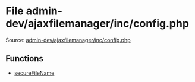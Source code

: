 File admin-dev/ajaxfilemanager/inc/config.php
=========

Source: [admin-dev/ajaxfilemanager/inc/config.php](https://github.com/PrestaShop/PrestaShop/blob/1.5.0.13/admin-dev/ajaxfilemanager/inc/config.php)



Functions
---------

* [secureFileName](function.secureFileName.md)
